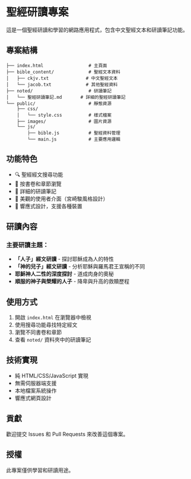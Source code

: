 # 聖經研讀專案

這是一個聖經研讀和學習的網路應用程式，包含中文聖經文本和研讀筆記功能。

## 專案結構

```
├── index.html                 # 主頁面
├── bible_content/             # 聖經文本資料
│   ├── ckjv.txt              # 中文聖經文本
│   └── jacob.txt             # 其他聖經資料
├── noted/                     # 研讀筆記
│   └── 聖經研讀筆記.md       # 詳細的聖經研讀筆記
└── public/                    # 靜態資源
    ├── css/
    │   └── style.css          # 樣式檔案
    ├── images/                # 圖片資源
    └── js/
        ├── bible.js           # 聖經資料管理
        └── main.js            # 主要應用邏輯
```

## 功能特色

- 🔍 聖經經文搜尋功能
- 📖 按書卷和章節瀏覽
- 📝 詳細的研讀筆記
- 🎨 美觀的使用者介面（宮崎駿風格設計）
- 📱 響應式設計，支援各種裝置

## 研讀內容

### 主要研讀主題：
- **「人子」經文研讀** - 探討耶穌成為人的特性
- **「神的兒子」經文研讀** - 分析耶穌與羅馬君王宣稱的不同
- **耶穌神人二性的深度探討** - 道成肉身的奧秘
- **順服的神子與榮耀的人子** - 降卑與升高的救贖歷程

## 使用方式

1. 開啟 `index.html` 在瀏覽器中檢視
2. 使用搜尋功能尋找特定經文
3. 瀏覽不同書卷和章節
4. 查看 `noted/` 資料夾中的研讀筆記

## 技術實現

- 純 HTML/CSS/JavaScript 實現
- 無需伺服器端支援
- 本地檔案系統操作
- 響應式網頁設計

## 貢獻

歡迎提交 Issues 和 Pull Requests 來改善這個專案。

## 授權

此專案僅供學習和研讀用途。
